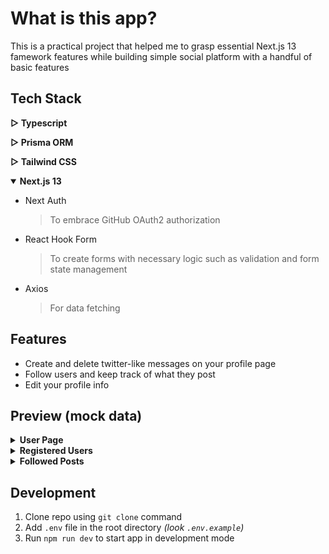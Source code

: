 # What is this app?
This is a practical project that helped me to grasp essential Next.js 13 famework features while building simple social platform with a handful of basic features
<br/>

## Tech Stack
 <b>▷ Typescript</b>

 <b>▷ Prisma ORM</b>

 <b>▷ Tailwind CSS</b>

 <details open>
   <summary><b>Next.js 13</b></summary>

   - Next Auth
     > To embrace GitHub OAuth2 authorization 
   - React Hook Form
     > To create forms with necessary logic such as validation and form state management
   - Axios
     > For data fetching
</details>
   
## Features
  - Create and delete twitter-like messages on your profile page
  - Follow users and keep track of what they post
  - Edit your profile info

## Preview (mock data)
 <details>
   <summary><b>User Page</b></summary>

  ![image](https://github.com/stinger222/next-space/assets/39219491/2cb81d2e-375c-44b0-b301-ebd85050aed5)
</details>

 <details>
   <summary><b>Registered Users</b></summary>
  
   ![image](https://github.com/stinger222/next-space/assets/39219491/3a5ebd42-7c27-4b41-b438-203977c1a597)
</details>

 <details>
   <summary><b>Followed Posts</b></summary>
  
   ![image](https://github.com/stinger222/next-space/assets/39219491/61c7c142-3351-44d5-8e0d-da0dbc44001b)
</details>

## Development
1. Clone repo using `git clone` command
2. Add `.env` file in the root directory _(look `.env.example`)_
3. Run `npm run dev` to start app in development mode
